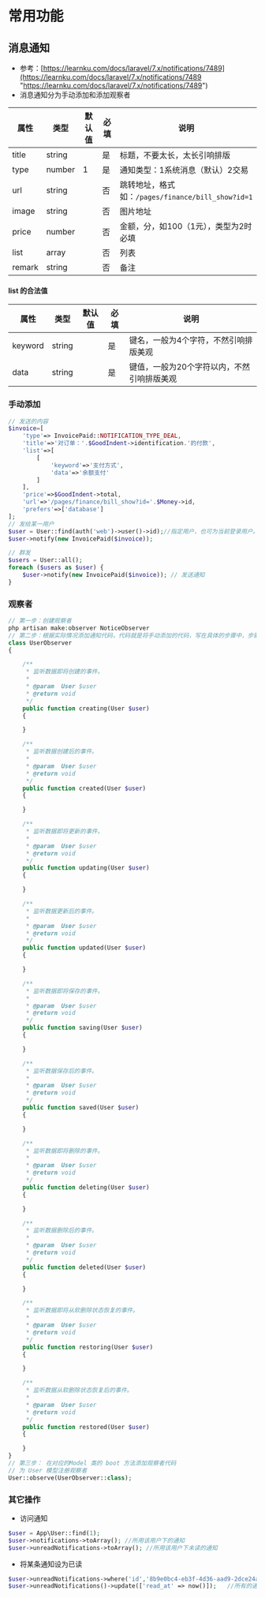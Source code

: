 # 常用功能
## 消息通知
- 参考：[https://learnku.com/docs/laravel/7.x/notifications/7489](https://learnku.com/docs/laravel/7.x/notifications/7489 "https://learnku.com/docs/laravel/7.x/notifications/7489")
- 消息通知分为手动添加和添加观察者

|属性|类型|默认值|必填|说明|
| ------------ | ------------ | ------------ | ------------ | ------------ |
|title|string||是|标题，不要太长，太长引响排版|
|type|number|1|是|通知类型：1系统消息（默认）2交易|
|url|string||否|跳转地址，格式如：`/pages/finance/bill_show?id=1`|
|image|string||否|图片地址|
|price|number||否|金额，分，如100（1元），类型为2时必填|
|list|array||否|列表|
|remark|string||否|备注|

#### list 的合法值

|属性|类型|默认值|必填|说明|
| ------------ | ------------ | ------------ | ------------ | ------------ |
|keyword|string||是|键名，一般为4个字符，不然引响排版美观|
|data|string||是|键值，一般为20个字符以内，不然引响排版美观|

### 手动添加
``` php
// 发送的内容
$invoice=[
    'type'=> InvoicePaid::NOTIFICATION_TYPE_DEAL,
    'title'=>'对订单：'.$GoodIndent->identification.'的付款',
    'list'=>[
        [
            'keyword'=>'支付方式',
            'data'=>'余额支付'
        ]
    ],
    'price'=>$GoodIndent->total,
    'url'=>'/pages/finance/bill_show?id='.$Money->id,
    'prefers'=>['database']
];
// 发给某一用户
$user = User::find(auth('web')->user()->id);//指定用户，也可为当前登录用户。
$user->notify(new InvoicePaid($invoice));

// 群发
$users = User::all();
foreach ($users as $user) {
    $user->notify(new InvoicePaid($invoice)); // 发送通知
}
```
### 观察者
```  php
// 第一步：创建观察者
php artisan make:observer NoticeObserver
// 第二步：根据实际情况添加通知代码，代码就是将手动添加的代码，写在具体的步骤中，步骤说明如下
class UserObserver
{

    /**
     * 监听数据即将创建的事件。
     *
     * @param  User $user
     * @return void
     */
    public function creating(User $user)
    {

    }

    /**
     * 监听数据创建后的事件。
     *
     * @param  User $user
     * @return void
     */
    public function created(User $user)
    {

    }

    /**
     * 监听数据即将更新的事件。
     *
     * @param  User $user
     * @return void
     */
    public function updating(User $user)
    {

    }

    /**
     * 监听数据更新后的事件。
     *
     * @param  User $user
     * @return void
     */
    public function updated(User $user)
    {

    }

    /**
     * 监听数据即将保存的事件。
     *
     * @param  User $user
     * @return void
     */
    public function saving(User $user)
    {

    }

    /**
     * 监听数据保存后的事件。
     *
     * @param  User $user
     * @return void
     */
    public function saved(User $user)
    {

    }

    /**
     * 监听数据即将删除的事件。
     *
     * @param  User $user
     * @return void
     */
    public function deleting(User $user)
    {

    }

    /**
     * 监听数据删除后的事件。
     *
     * @param  User $user
     * @return void
     */
    public function deleted(User $user)
    {

    }

    /**
     * 监听数据即将从软删除状态恢复的事件。
     *
     * @param  User $user
     * @return void
     */
    public function restoring(User $user)
    {

    }

    /**
     * 监听数据从软删除状态恢复后的事件。
     *
     * @param  User $user
     * @return void
     */
    public function restored(User $user)
    {

    }
}
// 第三步： 在对应的Model 类的 boot 方法添加观察者代码
// 为 User 模型注册观察者
User::observe(UserObserver::class);
```
### 其它操作
- 访问通知
``` php
$user = App\User::find(1);
$user->notifications->toArray(); //所用该用户下的通知
$user->unreadNotifications->toArray(); //所用该用户下未读的通知
```
- 将某条通知设为已读
``` php
$user->unreadNotifications->where('id','8b9e0bc4-eb3f-4d36-aad9-2dce24a495c6')->markAsRead();   //对某个信息进行已读标记
$user->unreadNotifications()->update(['read_at' => now()]);   //所有的通知标为已读
```
